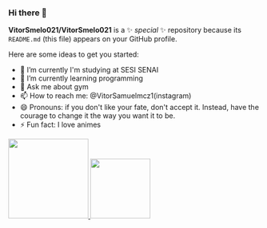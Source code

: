 ### Hi there 👋

**VitorSmelo021/VitorSmelo021** is a ✨ _special_ ✨ repository because its `README.md` (this file) appears on your GitHub profile.

Here are some ideas to get you started:

- 🔭 I’m currently I'm studying at SESI SENAI       
- 🌱 I’m currently learning programming
- 💬 Ask me about gym
- 📫 How to reach me: @VitorSamuelmcz1(instagram)
- 😄 Pronouns: if you don't like your fate, don't accept it. Instead, have the courage to change it the way you want it to be.
- ⚡ Fun fact: I love animes

<div>
  <a href="https://github.com/VitorSmelo021">
  <img height="160em" src="https://github-readme-stats.vercel.app/api?username=VitorSmelo021&theme=gitjub_dark&show_icons=true"/>
  <img height="120em" src="https://github-readme-stats.vercel.app/api/top-langs/?username=VitorSmelo021&layout=compact&langs_count=7&theme=VitorSmelo021"/>
    </div>
